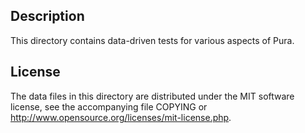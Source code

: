 Description
------------

This directory contains data-driven tests for various aspects of Pura.

License
--------

The data files in this directory are distributed under the MIT software
license, see the accompanying file COPYING or
http://www.opensource.org/licenses/mit-license.php.

